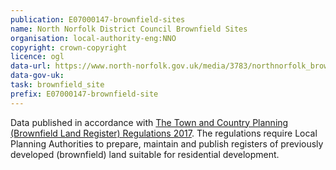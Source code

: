 ```yaml
---
publication: E07000147-brownfield-sites
name: North Norfolk District Council Brownfield Sites
organisation: local-authority-eng:NNO
copyright: crown-copyright
licence: ogl
data-url: https://www.north-norfolk.gov.uk/media/3783/northnorfolk_brownfieldregister_2017-12-19_rev1.csv
data-gov-uk: 
task: brownfield_site
prefix: E07000147-brownfield-site
---
```


Data published in accordance with [The Town and Country Planning (Brownfield Land Register) Regulations 2017](http://www.legislation.gov.uk/uksi/2017/403/contents/made).
The regulations require Local Planning Authorities to prepare, maintain and publish registers of previously developed (brownfield) land suitable for residential development.

